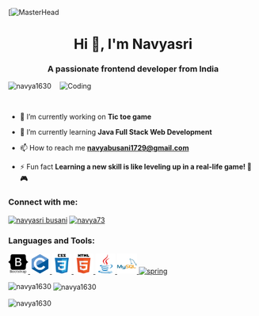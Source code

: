 [![MasterHead](https://img.freepik.com/free-photo/html-system-website-concept_23-2150376770.jpg?w=996&t=st=1707376219~exp=1707376819~hmac=44e8836f4efa67c6c154a7bd61ee4b08fd166acb8a23cd4b72c96f764adff3ed)
<h1 align="center">Hi 👋, I'm Navyasri</h1>
<h3 align="center">A passionate frontend developer from India</h3>
<img align = "right" alt="Coding" width="400" src ="https://stock.adobe.com/in/images/illustration-young-woman-working-on-computer-in-office/569750969">


<p align="left"> <img src="https://komarev.com/ghpvc/?username=navya1630&label=Profile%20views&color=0e75b6&style=flat" alt="navya1630" /> </p>

<p align="left"> <a href="https://twitter.com/" target="blank"><img src="https://img.shields.io/twitter/follow/?logo=twitter&style=for-the-badge" alt="" /></a> </p>

- 🔭 I’m currently working on **Tic toe game**

- 🌱 I’m currently learning **Java Full Stack Web Development**

- 📫 How to reach me **navyabusani1729@gmail.com**

- ⚡ Fun fact **Learning a new skill is like leveling up in a real-life game! 🚀🎮**

<h3 align="left">Connect with me:</h3>
<p align="left">
<a href="https://linkedin.com/in/navyasri busani" target="blank"><img align="center" src="https://raw.githubusercontent.com/rahuldkjain/github-profile-readme-generator/master/src/images/icons/Social/linked-in-alt.svg" alt="navyasri busani" height="30" width="40" /></a>
<a href="https://www.codechef.com/users/navya73" target="blank"><img align="center" src="https://cdn.jsdelivr.net/npm/simple-icons@3.1.0/icons/codechef.svg" alt="navya73" height="30" width="40" /></a>
</p>

<h3 align="left">Languages and Tools:</h3>
<p align="left"> <a href="https://getbootstrap.com" target="_blank" rel="noreferrer"> <img src="https://raw.githubusercontent.com/devicons/devicon/master/icons/bootstrap/bootstrap-plain-wordmark.svg" alt="bootstrap" width="40" height="40"/> </a> <a href="https://www.cprogramming.com/" target="_blank" rel="noreferrer"> <img src="https://raw.githubusercontent.com/devicons/devicon/master/icons/c/c-original.svg" alt="c" width="40" height="40"/> </a> <a href="https://www.w3schools.com/css/" target="_blank" rel="noreferrer"> <img src="https://raw.githubusercontent.com/devicons/devicon/master/icons/css3/css3-original-wordmark.svg" alt="css3" width="40" height="40"/> </a> <a href="https://www.w3.org/html/" target="_blank" rel="noreferrer"> <img src="https://raw.githubusercontent.com/devicons/devicon/master/icons/html5/html5-original-wordmark.svg" alt="html5" width="40" height="40"/> </a> <a href="https://www.java.com" target="_blank" rel="noreferrer"> <img src="https://raw.githubusercontent.com/devicons/devicon/master/icons/java/java-original.svg" alt="java" width="40" height="40"/> </a> <a href="https://www.mysql.com/" target="_blank" rel="noreferrer"> <img src="https://raw.githubusercontent.com/devicons/devicon/master/icons/mysql/mysql-original-wordmark.svg" alt="mysql" width="40" height="40"/> </a> <a href="https://spring.io/" target="_blank" rel="noreferrer"> <img src="https://www.vectorlogo.zone/logos/springio/springio-icon.svg" alt="spring" width="40" height="40"/> </a> </p>

<p><img align="left" src="https://github-readme-stats.vercel.app/api/top-langs?username=navya1630&show_icons=true&locale=en&layout=compact" alt="navya1630" /></p>

<p>&nbsp;<img align="center" src="https://github-readme-stats.vercel.app/api?username=navya1630&show_icons=true&locale=en" alt="navya1630" /></p>

<p><img align="center" src="https://github-readme-streak-stats.herokuapp.com/?user=navya1630&" alt="navya1630" /></p>
